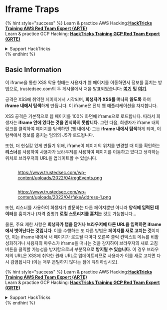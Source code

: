 # Iframe Traps

{% hint style="success" %}
Learn & practice AWS Hacking:<img src="/.gitbook/assets/arte.png" alt="" data-size="line">[**HackTricks Training AWS Red Team Expert (ARTE)**](https://training.hacktricks.xyz/courses/arte)<img src="/.gitbook/assets/arte.png" alt="" data-size="line">\
Learn & practice GCP Hacking: <img src="/.gitbook/assets/grte.png" alt="" data-size="line">[**HackTricks Training GCP Red Team Expert (GRTE)**<img src="/.gitbook/assets/grte.png" alt="" data-size="line">](https://training.hacktricks.xyz/courses/grte)

<details>

<summary>Support HackTricks</summary>

* Check the [**subscription plans**](https://github.com/sponsors/carlospolop)!
* **Join the** 💬 [**Discord group**](https://discord.gg/hRep4RUj7f) or the [**telegram group**](https://t.me/peass) or **follow** us on **Twitter** 🐦 [**@hacktricks\_live**](https://twitter.com/hacktricks\_live)**.**
* **Share hacking tricks by submitting PRs to the** [**HackTricks**](https://github.com/carlospolop/hacktricks) and [**HackTricks Cloud**](https://github.com/carlospolop/hacktricks-cloud) github repos.

</details>
{% endhint %}

## Basic Information

이 iframe을 통한 XSS 악용 형태는 사용자가 웹 페이지를 이동하면서 정보를 훔치는 방법으로, trustedsec.com의 두 게시물에서 처음 발표되었습니다: [**여기**](https://trustedsec.com/blog/persisting-xss-with-iframe-traps) **및** [**여기**](https://trustedsec.com/blog/js-tap-weaponizing-javascript-for-red-teams).

공격은 XSS에 취약한 페이지에서 시작되며, **희생자가 XSS를 떠나지 않도록** 하여 **iframe 내에서 탐색**하게 만듭니다. 이 iframe은 전체 웹 애플리케이션을 차지합니다.

XSS 공격은 기본적으로 웹 페이지를 100% 화면에 iframe으로 로드합니다. 따라서 희생자는 **iframe 안에 있다는 것을 인식하지 못합니다**. 그런 다음, 희생자가 iframe 내의 링크를 클릭하여 페이지를 탐색하면 (웹 내에서) 그는 **iframe 내에서 탐색**하게 되며, 이 탐색에서 정보를 훔치는 임의의 JS가 로드됩니다.

또한, 더 현실감 있게 만들기 위해, iframe이 페이지의 위치를 변경할 때 이를 확인하는 **리스너**를 사용하여 사용자가 브라우저를 사용하여 페이지를 이동하고 있다고 생각하는 위치로 브라우저의 URL을 업데이트할 수 있습니다.

<figure><img src="../.gitbook/assets/image (1248).png" alt=""><figcaption><p><a href="https://www.trustedsec.com/wp-content/uploads/2022/04/regEvents.png">https://www.trustedsec.com/wp-content/uploads/2022/04/regEvents.png</a></p></figcaption></figure>

<figure><img src="../.gitbook/assets/image (1249).png" alt=""><figcaption><p><a href="https://www.trustedsec.com/wp-content/uploads/2022/04/fakeAddress-1.png">https://www.trustedsec.com/wp-content/uploads/2022/04/fakeAddress-1.png</a></p></figcaption></figure>

또한, 리스너를 사용하여 희생자가 방문하는 다른 페이지뿐만 아니라 **양식에 입력된 데이터**를 훔치거나 (자격 증명?) **로컬 스토리지를 훔치는** 것도 가능합니다...

물론, 주요 제한 사항은 **희생자가 탭을 닫거나 브라우저에 다른 URL을 입력하면 iframe에서 벗어난다는 것입니다**. 이를 수행하는 또 다른 방법은 **페이지를 새로 고치는 것**이지만, 이는 iframe 내에서 새 페이지가 로드될 때마다 오른쪽 클릭 컨텍스트 메뉴를 비활성화하거나 사용자의 마우스가 iframe을 떠나는 것을 감지하여 브라우저의 새로 고침 버튼을 클릭할 가능성을 방지함으로써 부분적으로 **방지될 수 있습니다**. 이 경우 브라우저의 URL은 XSS에 취약한 원래 URL로 업데이트되므로 사용자가 이를 새로 고치면 다시 감염됩니다 (이는 매우 은밀하지 않다는 점에 유의하십시오).

{% hint style="success" %}
Learn & practice AWS Hacking:<img src="/.gitbook/assets/arte.png" alt="" data-size="line">[**HackTricks Training AWS Red Team Expert (ARTE)**](https://training.hacktricks.xyz/courses/arte)<img src="/.gitbook/assets/arte.png" alt="" data-size="line">\
Learn & practice GCP Hacking: <img src="/.gitbook/assets/grte.png" alt="" data-size="line">[**HackTricks Training GCP Red Team Expert (GRTE)**<img src="/.gitbook/assets/grte.png" alt="" data-size="line">](https://training.hacktricks.xyz/courses/grte)

<details>

<summary>Support HackTricks</summary>

* Check the [**subscription plans**](https://github.com/sponsors/carlospolop)!
* **Join the** 💬 [**Discord group**](https://discord.gg/hRep4RUj7f) or the [**telegram group**](https://t.me/peass) or **follow** us on **Twitter** 🐦 [**@hacktricks\_live**](https://twitter.com/hacktricks\_live)**.**
* **Share hacking tricks by submitting PRs to the** [**HackTricks**](https://github.com/carlospolop/hacktricks) and [**HackTricks Cloud**](https://github.com/carlospolop/hacktricks-cloud) github repos.

</details>
{% endhint %}
